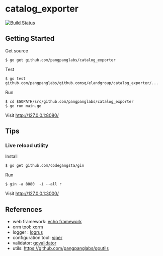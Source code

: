 # catalog_exporter

[![Build Status](https://travis-ci.org/pangpanglabs/catalog_exporter.svg?branch=master)](https://travis-ci.org/pangpanglabs/catalog_exporter)

## Getting Started

Get source
```
$ go get github.com/pangpanglabs/catalog_exporter
```

Test
```
$ go test github.com/pangpanglabs/github.comsq/elandgroup/catalog_exporter/...
```

Run
```
$ cd $GOPATH/src/github.com/pangpanglabs/catalog_exporter
$ go run main.go
```

Visit http://127.0.0.1:8080/

## Tips

### Live reload utility

Install
```
$ go get github.com/codegangsta/gin
```

Run
```
$ gin -a 8080  -i --all r
```

Visit http://127.0.0.1:3000/


## References

- web framework: [echo framework](https://echo.labstack.com/)
- orm tool: [xorm](http://xorm.io/)
- logger : [logrus](https://github.com/sirupsen/logrus)
- configuration tool: [viper](https://github.com/spf13/viper)
- validator: [govalidator](github.com/asaskevich/govalidator)
- utils: https://github.com/pangpanglabs/goutils